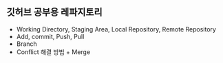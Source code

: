 ## 깃허브 공부용 레파지토리

- Working Directory, Staging Area, Local Repository, Remote Repository
- Add, commit, Push, Pull
- Branch
- Conflict 해결 방법 + Merge


